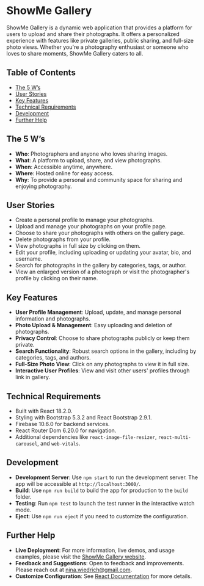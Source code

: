 # ShowMe Gallery

ShowMe Gallery is a dynamic web application that provides a platform for users to upload and share their photographs. It offers a personalized experience with features like private galleries, public sharing, and full-size photo views. Whether you're a photography enthusiast or someone who loves to share moments, ShowMe Gallery caters to all.

## Table of Contents
- [The 5 W’s](#the-5-ws)
- [User Stories](#user-stories)
- [Key Features](#key-features)
- [Technical Requirements](#technical-requirements)
- [Development](#development)
- [Further Help](#further-help)

## The 5 W’s
- **Who**: Photographers and anyone who loves sharing images.
- **What**: A platform to upload, share, and view photographs.
- **When**: Accessible anytime, anywhere.
- **Where**: Hosted online for easy access.
- **Why**: To provide a personal and community space for sharing and enjoying photography.

## User Stories
- Create a personal profile to manage your photographs.
- Upload and manage your photographs on your profile page.
- Choose to share your photographs with others on the gallery page.
- Delete photographs from your profile.
- View photographs in full size by clicking on them.
- Edit your profile, including uploading or updating your avatar, bio, and username.
- Search for photographs in the gallery by categories, tags, or author.
- View an enlarged version of a photograph or visit the photographer's profile by clicking on their name.

## Key Features
- **User Profile Management**: Upload, update, and manage personal information and photographs.
- **Photo Upload & Management**: Easy uploading and deletion of photographs.
- **Privacy Control**: Choose to share photographs publicly or keep them private.
- **Search Functionality**: Robust search options in the gallery, including by categories, tags, and authors.
- **Full-Size Photo View**: Click on any photographs to view it in full size.
- **Interactive User Profiles**: View and visit other users' profiles through link in gallery.

## Technical Requirements
- Built with React 18.2.0.
- Styling with Bootstrap 5.3.2 and React Bootstrap 2.9.1.
- Firebase 10.6.0 for backend services.
- React Router Dom 6.20.0 for navigation.
- Additional dependencies like `react-image-file-resizer`, `react-multi-carousel`, and `web-vitals`.

## Development
- **Development Server**: Use `npm start` to run the development server. The app will be accessible at `http://localhost:3000/`.
- **Build**: Use `npm run build` to build the app for production to the `build` folder.
- **Testing**: Run `npm test` to launch the test runner in the interactive watch mode.
- **Eject**: Use `npm run eject` if you need to customize the configuration.

## Further Help
- **Live Deployment**: For more information, live demos, and usage examples, please visit the [ShowMe Gallery website](https://showme-gallery.netlify.app/).
- **Feedback and Suggestions**: Open to feedback and improvements. Please reach out at [nina.wiedrich@gmail.com](mailto:nina.wiedrich@gmail.com).
- **Customize Configuration**: See [React Documentation](https://reactjs.org/docs/getting-started.html) for more details.
